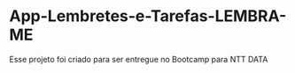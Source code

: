 # App-Lembretes-e-Tarefas-LEMBRA-ME
Esse projeto foi criado para ser entregue no Bootcamp para NTT DATA
